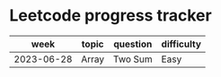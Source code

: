 # Leetcode progress tracker

| week       | topic | question | difficulty |
| ---------- | ----- | -------- | ---------- |
| 2023-06-28 | Array | Two Sum  | Easy       |